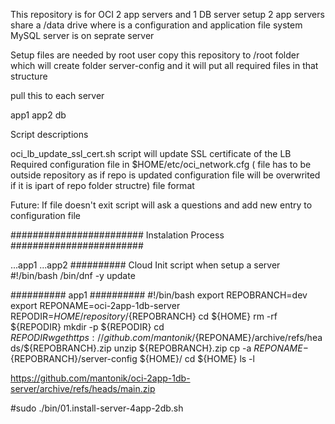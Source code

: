 This repository is for OCI 2 app servers and 1 DB server setup 
2 app servers share a /data drive where is a configuration and application file system 
MySQL server is on seprate server

Setup files are needed by root user 
copy this repository to /root folder which will create folder server-config and it will put all required files in that structure 

pull this to each server 

app1
app2
db


Script descriptions

oci_lb_update_ssl_cert.sh
script will update SSL certificate of the LB 
Required configuration file in 
$HOME/etc/oci_network.cfg
( file has to be outside repository as if repo is updated configuration file will be overwrited if it is ipart of repo folder structre)
file format

Future: If file doesn't exit script will ask a questions and add new entry to configuration file


########################
Instalation Process 
########################


...app1
...app2
##########
Cloud Init script when setup a server 
#!/bin/bash 
/bin/dnf -y update

##########
app1
##########
#!/bin/bash
export REPOBRANCH=dev
export REPONAME=oci-2app-1db-server
REPODIR=${HOME}/repository/${REPOBRANCH}
cd ${HOME}
rm -rf ${REPODIR}
mkdir -p ${REPODIR}
cd ${REPODIR}
wget https://github.com/mantonik/${REPONAME}/archive/refs/heads/${REPOBRANCH}.zip
unzip ${REPOBRANCH}.zip
cp -a ${REPONAME}-${REPOBRANCH}/server-config ${HOME}/
cd ${HOME}
ls -l



https://github.com/mantonik/oci-2app-1db-server/archive/refs/heads/main.zip

#sudo ./bin/01.install-server-4app-2db.sh

